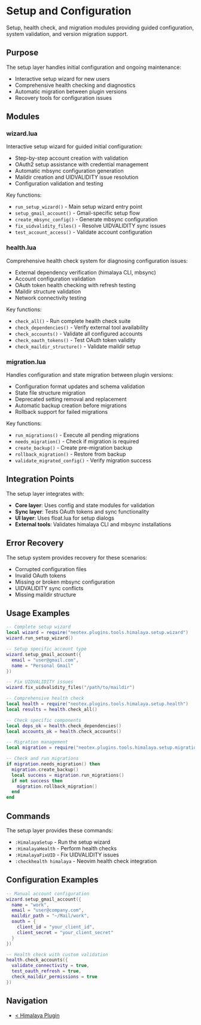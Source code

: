 # Setup and Configuration

Setup, health check, and migration modules providing guided configuration, system validation, and version migration support.

## Purpose

The setup layer handles initial configuration and ongoing maintenance:
- Interactive setup wizard for new users
- Comprehensive health checking and diagnostics
- Automatic migration between plugin versions
- Recovery tools for configuration issues

## Modules

### wizard.lua
Interactive setup wizard for guided initial configuration:
- Step-by-step account creation with validation
- OAuth2 setup assistance with credential management
- Automatic mbsync configuration generation
- Maildir creation and UIDVALIDITY issue resolution
- Configuration validation and testing

Key functions:
- `run_setup_wizard()` - Main setup wizard entry point
- `setup_gmail_account()` - Gmail-specific setup flow
- `create_mbsync_config()` - Generate mbsync configuration
- `fix_uidvalidity_files()` - Resolve UIDVALIDITY sync issues
- `test_account_access()` - Validate account configuration

<!-- TODO: Add support for other email providers (Outlook, Yahoo, etc.) -->
<!-- TODO: Implement automated OAuth credential creation -->
<!-- TODO: Add maildir import from existing email clients -->

### health.lua
Comprehensive health check system for diagnosing configuration issues:
- External dependency verification (himalaya CLI, mbsync)
- Account configuration validation
- OAuth token health checking with refresh testing
- Maildir structure validation
- Network connectivity testing

Key functions:
- `check_all()` - Run complete health check suite
- `check_dependencies()` - Verify external tool availability
- `check_accounts()` - Validate all configured accounts
- `check_oauth_tokens()` - Test OAuth token validity
- `check_maildir_structure()` - Validate maildir setup

<!-- TODO: Add network connectivity diagnostics -->
<!-- TODO: Implement automated fix suggestions -->
<!-- TODO: Add performance benchmarking -->

### migration.lua
Handles configuration and state migration between plugin versions:
- Configuration format updates and schema validation
- State file structure migration
- Deprecated setting removal and replacement
- Automatic backup creation before migrations
- Rollback support for failed migrations

Key functions:
- `run_migrations()` - Execute all pending migrations
- `needs_migration()` - Check if migration is required
- `create_backup()` - Create pre-migration backup
- `rollback_migration()` - Restore from backup
- `validate_migrated_config()` - Verify migration success

<!-- TODO: Add migration progress tracking -->
<!-- TODO: Implement incremental migration system -->
<!-- TODO: Add migration dry-run mode -->

## Integration Points

The setup layer integrates with:
- **Core layer**: Uses config and state modules for validation
- **Sync layer**: Tests OAuth tokens and sync functionality  
- **UI layer**: Uses float.lua for setup dialogs
- **External tools**: Validates himalaya CLI and mbsync installations

## Error Recovery

The setup system provides recovery for these scenarios:
- Corrupted configuration files
- Invalid OAuth tokens
- Missing or broken mbsync configuration
- UIDVALIDITY sync conflicts
- Missing maildir structure

## Usage Examples

```lua
-- Complete setup wizard
local wizard = require("neotex.plugins.tools.himalaya.setup.wizard")
wizard.run_setup_wizard()

-- Setup specific account type
wizard.setup_gmail_account({
  email = "user@gmail.com",
  name = "Personal Gmail"
})

-- Fix UIDVALIDITY issues
wizard.fix_uidvalidity_files("/path/to/maildir")

-- Comprehensive health check
local health = require("neotex.plugins.tools.himalaya.setup.health")
local results = health.check_all()

-- Check specific components
local deps_ok = health.check_dependencies()
local accounts_ok = health.check_accounts()

-- Migration management
local migration = require("neotex.plugins.tools.himalaya.setup.migration")

-- Check and run migrations
if migration.needs_migration() then
  migration.create_backup()
  local success = migration.run_migrations()
  if not success then
    migration.rollback_migration()
  end
end
```

## Commands

The setup layer provides these commands:
- `:HimalayaSetup` - Run the setup wizard
- `:HimalayaHealth` - Perform health checks
- `:HimalayaFixUID` - Fix UIDVALIDITY issues
- `:checkhealth himalaya` - Neovim health check integration

## Configuration Examples

```lua
-- Manual account configuration
wizard.setup_gmail_account({
  name = "work",
  email = "user@company.com",
  maildir_path = "~/Mail/work",
  oauth = {
    client_id = "your_client_id",
    client_secret = "your_client_secret"
  }
})

-- Health check with custom validation
health.check_accounts({
  validate_connectivity = true,
  test_oauth_refresh = true,
  check_maildir_permissions = true
})
```

## Navigation
- [< Himalaya Plugin](../README.md)